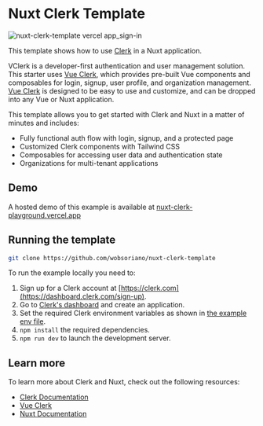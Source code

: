 # Nuxt Clerk Template

![nuxt-clerk-template vercel app_sign-in](https://github.com/wobsoriano/nuxt-clerk-playground/assets/13049130/035804e7-c419-472f-97ff-e25a5ee86373)

This template shows how to use [Clerk](https://www.clerk.com) in a Nuxt application.

VClerk is a developer-first authentication and user management solution. This starter uses [Vue Clerk](https://vue-clerk.vercel.app), which provides pre-built Vue components and composables for login, signup, user profile, and organization management. [Vue Clerk](https://vue-clerk.vercel.app) is designed to be easy to use and customize, and can be dropped into any Vue or Nuxt application.

This template allows you to get started with Clerk and Nuxt in a matter of minutes and includes:

- Fully functional auth flow with login, signup, and a protected page
- Customized Clerk components with Tailwind CSS
- Composables for accessing user data and authentication state
- Organizations for multi-tenant applications

## Demo

A hosted demo of this example is available at [nuxt-clerk-playground.vercel.app](https://nuxt-clerk-playground.vercel.app/)

## Running the template

```bash
git clone https://github.com/wobsoriano/nuxt-clerk-template
```

To run the example locally you need to:

1. Sign up for a Clerk account at [https://clerk.com](https://dashboard.clerk.com/sign-up).
2. Go to [Clerk's dashboard](https://dashboard.clerk.com) and create an application.
3. Set the required Clerk environment variables as shown in [the example env file](./.env.example).
4. `npm install` the required dependencies.
5. `npm run dev` to launch the development server.

## Learn more

To learn more about Clerk and Nuxt, check out the following resources:

- [Clerk Documentation](https://clerk.com/docs)
- [Vue Clerk](https://vue-clerk.vercel.app)
- [Nuxt Documentation](https://nuxt.com/docs)
